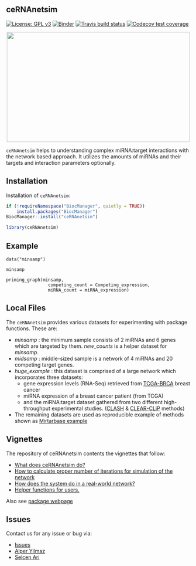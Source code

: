 
## ceRNAnetsim

<!-- badges: start -->
[![License: GPL v3](https://img.shields.io/badge/License-GPL%20v3-blue.svg)](http://www.gnu.org/licenses/gpl-3.0) 
[![Binder](https://mybinder.org/badge_logo.svg)](https://mybinder.org/v2/gh/selcenari/ceRNAnetsim/services?urlpath=rstudio) 
[![Travis build status](https://travis-ci.org/selcenari/ceRNAnetsim.svg?branch=master)](https://travis-ci.org/selcenari/ceRNAnetsim)
[![Codecov test coverage](https://codecov.io/gh/selcenari/ceRNAnetsim/branch/services/graph/badge.svg)](https://codecov.io/gh/selcenari/ceRNAnetsim?branch=master)
<!-- badges: end -->


<p align="center">
  <img width="500" height="300" src="https://media.giphy.com/media/l0ErNdz1w5vt3YdZm/giphy.gif">
</p>

`ceRNAnetsim` helps to understanding complex miRNA:target interactions with the network based approach. It utilizes the amounts of miRNAs and their targets and interaction parameters optionally.


## Installation

Installation of `ceRNAnetsim`:

```R
if (!requireNamespace("BiocManager", quietly = TRUE))
    install.packages("BiocManager")
BiocManager::install("ceRNAnetsim")

library(ceRNAnetsim)

```

## Example

```
data("minsamp")

minsamp

priming_graph(minsamp, 
                competing_count = Competing_expression, 
                miRNA_count = miRNA_expression)

```


## Local Files

The `ceRNAnetsim` provides various datasets for experimenting with package functions. These are:

- *minsamp* : the minimum sample consists of 2 miRNAs and 6 genes which are targeted by them. *new_counts* is a helper dataset for *minsamp*.
- *midsamp* : middle-sized sample is a network of 4 miRNAs and 20 competing target genes.
- *huge_example* : this dataset is comprised of a large network which incorporates three datasets: 
  - gene expression levels (RNA-Seq) retrieved from [TCGA-BRCA](https://portal.gdc.cancer.gov/projects?filters=%7B%22op%22%3A%22and%22%2C%22content%22%3A%5B%7B%22op%22%3A%22in%22%2C%22content%22%3A%7B%22field%22%3A%22projects.project_id%22%2C%22value%22%3A%5B%22TCGA-BRCA%22%5D%7D%7D%5D%7D) breast cancer 
  - miRNA expression of a breast cancer patient (from TCGA)
  - and the miRNA:target dataset gathered from two different high-throughput experimental studies. ([CLASH](https://www.ncbi.nlm.nih.gov/pmc/articles/PMC3650559/) & [CLEAR-CLiP](https://www.nature.com/articles/ncomms9864) methods)
- The remaining datasets are used as reproducible example of methods shown as [Mirtarbase example](https://selcenari.github.io/ceRNAnetsim/articles/mirtarbase_example.html)

## Vignettes

The repository of ceRNAnetsim contents the vignettes that follow:

- [What does ceRNAnetsim do?](https://selcenari.github.io/ceRNAnetsim/articles/basic_usage.html)
- [How to calculate proper number of iterations for simulation of the network](https://selcenari.github.io/ceRNAnetsim/articles/convenient_iteration.html)
- [How does the system do in a real-world network?](https://selcenari.github.io/ceRNAnetsim/articles/mirtarbase_example.html)
- [Helper functions for users.](https://selcenari.github.io/ceRNAnetsim/articles/auxiliary_commands.html)

Also see [package webpage](https://selcenari.github.io/ceRNAnetsim/)


## Issues

Contact us for any issue or bug via:

- [Issues](https://github.com/selcenari/ceRNAnetsim/issues)
- [Alper Yilmaz](mailto:alperyilmaz@gmail.com)
- [Selcen Ari](mailto:selcenarii@gmail.com)


